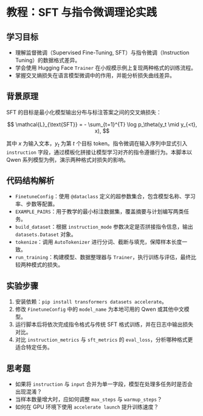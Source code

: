 # 教程：SFT 与指令微调理论实践

## 学习目标
- 理解监督微调（Supervised Fine-Tuning, SFT）与指令微调（Instruction Tuning）的数据格式差异。
- 学会使用 Hugging Face `Trainer` 在小规模示例上复现两种格式的训练流程。
- 掌握交叉熵损失在语言模型微调中的作用，并能分析损失曲线差异。

## 背景原理
SFT 的目标是最小化模型输出分布与标注答案之间的交叉熵损失：

$$
\mathcal{L}_{\text{SFT}} = - \sum_{t=1}^{T} \log p_\theta(y_t \mid y_{<t}, x),
$$

其中 $x$ 为输入文本，$y_t$ 为第 $t$ 个目标 token。指令微调在输入序列中显式引入 `instruction` 字段，通过模板化拼接让模型学习对齐的指令遵循行为。本脚本以 Qwen 系列模型为例，演示两种格式对损失的影响。

## 代码结构解析
- `FinetuneConfig`：使用 `@dataclass` 定义的超参数集合，包含模型名称、学习率、步数等配置。
- `EXAMPLE_PAIRS`：用于教学的最小标注数据集，覆盖摘要与计划编写两类任务。
- `build_dataset`：根据 `instruction_mode` 参数决定是否拼接指令信息，输出 `datasets.Dataset` 对象。
- `tokenize`：调用 `AutoTokenizer` 进行分词、截断与填充，保障样本长度一致。
- `run_training`：构建模型、数据整理器与 `Trainer`，执行训练与评估，最终比较两种模式的损失。

## 实验步骤
1. 安装依赖：`pip install transformers datasets accelerate`。
2. 修改 `FinetuneConfig` 中的 `model_name` 为本地可用的 Qwen 或其他中文模型。
3. 运行脚本后将依次完成指令格式与传统 SFT 格式训练，并在日志中输出损失对比。
4. 对比 `instruction_metrics` 与 `sft_metrics` 的 `eval_loss`，分析哪种格式更适合特定任务。

## 思考题
- 如果将 `instruction` 与 `input` 合并为单一字段，模型在处理多任务时是否会出现混淆？
- 当样本数量增大时，应如何调整 `max_steps` 与 `warmup_steps`？
- 如何在 GPU 环境下使用 `accelerate launch` 提升训练速度？
